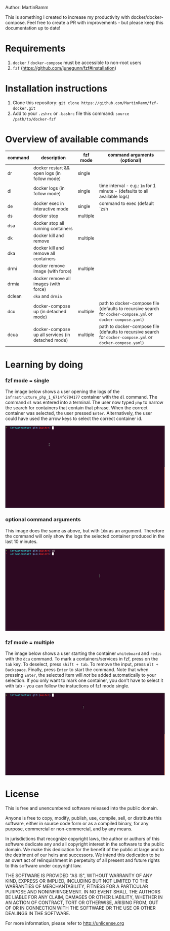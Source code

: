 Author: MartinRamm

This is something I created to increase my productivity with docker/docker-compose.
Feel free to create a PR with improvements - but please keep this documentation up to date!

# Requirements

1. `docker` / `docker-compose` must be accessible to non-root users
1. `fzf`  (https://github.com/junegunn/fzf#installation)

# Installation instructions

1. Clone this repository: `git clone https://github.com/MartinRamm/fzf-docker.git`
1. Add to your `.zshrc` or `.bashrc` file this command: `source /path/to/docker-fzf`

# Overview of available commands

| command | description                                               | fzf mode | command arguments (optional)                                                                                 |
| ------- | --------------------------------------------------------- | -------- | ------------------------------------------------------------------------------------------------------------ |
| dr      | docker restart && open logs (in follow mode)              | single   |                                                                                                              |
| dl      | docker logs (in follow mode)                              | single   | time interval - e.g.: `1m` for 1 minute - (defaults to all available logs)                                   |
| de      | docker exec in interactive mode                           | single   | command to exec (default `zsh || bash || ash || sh`)                                                         |
| ds      | docker stop                                               | multiple |                                                                                                              |
| dsa     | docker stop all running containers                        |          |                                                                                                              |
| dk      | docker kill and remove                                    | multiple |                                                                                                              |
| dka     | docker kill and remove all containers                     |          |                                                                                                              |
| drmi    | docker remove image (with force)                          | multiple |                                                                                                              |
| drmia   | docker remove all images (with force)                     |          |                                                                                                              |
| dclean  | `dka` and `drmia`                                         |          |                                                                                                              |
| dcu     | docker-compose up (in detached mode)                      | multiple | path to docker-compose file (defaults to recursive search for `docker-compose.yml` or `docker-compose.yaml`) |
| dcua    | docker-compose up all services (in detached mode)         | multiple | path to docker-compose file (defaults to recursive search for `docker-compose.yml` or `docker-compose.yaml`) |

# Learning by doing
### fzf mode = single
The image below shows a user opening the logs of the `infrastructure_php_1_6714fd704177` container with the `dl` command.
The command `dl` was entered into a terminal. The user now typed `php` to narrow the search for containers that contain that phrase. When the correct container was selected, the user pressed `Enter`.
Alternatively, the user could have used the arrow keys to select the correct container id.

![example gif](single.gif)

### optional command arguments
This image does the same as above, but with `10m` as an argument. Therefore the command will only show the logs the selected container produced in the last 10 minutes.

![example gif](args.gif)

### fzf mode = multiple

The image below shows a user starting the container `whiteboard` and `redis` with the `dcu` command.
To mark a containers/services in fzf, press on the `tab` key. To deselect, press `shift + tab`.
To remove the input, press `Alt + Backspace`.
Finally, press `Enter` to start the command. Note that when pressing `Enter`, the selected item will *not* be added automatically to your selection.
If you only want to mark one container, you don't have to select it with tab - you can follow the instuctions of fzf mode single.

![example gif](multiple.gif)

# License
This is free and unencumbered software released into the public domain.

Anyone is free to copy, modify, publish, use, compile, sell, or
distribute this software, either in source code form or as a compiled
binary, for any purpose, commercial or non-commercial, and by any
means.

In jurisdictions that recognize copyright laws, the author or authors
of this software dedicate any and all copyright interest in the
software to the public domain. We make this dedication for the benefit
of the public at large and to the detriment of our heirs and
successors. We intend this dedication to be an overt act of
relinquishment in perpetuity of all present and future rights to this
software under copyright law.

THE SOFTWARE IS PROVIDED "AS IS", WITHOUT WARRANTY OF ANY KIND,
EXPRESS OR IMPLIED, INCLUDING BUT NOT LIMITED TO THE WARRANTIES OF
MERCHANTABILITY, FITNESS FOR A PARTICULAR PURPOSE AND NONINFRINGEMENT.
IN NO EVENT SHALL THE AUTHORS BE LIABLE FOR ANY CLAIM, DAMAGES OR
OTHER LIABILITY, WHETHER IN AN ACTION OF CONTRACT, TORT OR OTHERWISE,
ARISING FROM, OUT OF OR IN CONNECTION WITH THE SOFTWARE OR THE USE OR
OTHER DEALINGS IN THE SOFTWARE.

For more information, please refer to <http://unlicense.org>
